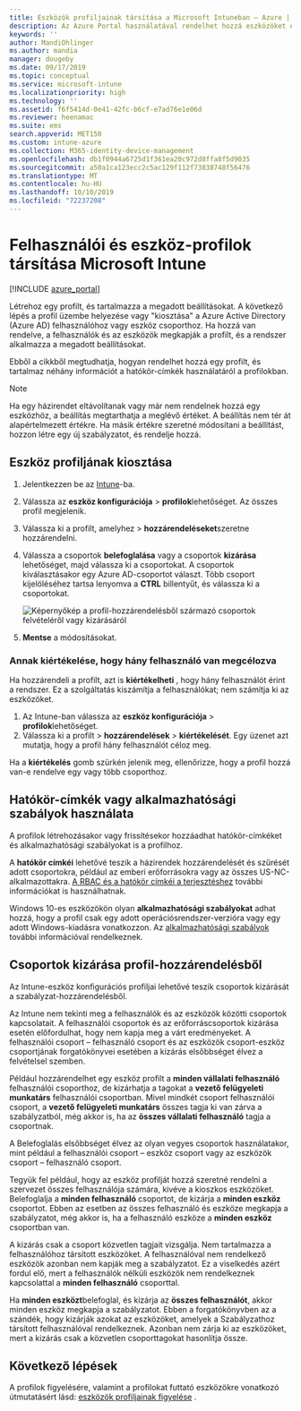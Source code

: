 ```yaml
---
title: Eszközök profiljainak társítása a Microsoft Intuneban – Azure | Microsoft Docs
description: Az Azure Portal használatával rendelhet hozzá eszközöket és házirendeket a felhasználókhoz és az eszközökhöz. Megtudhatja, hogyan zárhat ki csoportokat Microsoft Intune-beli profil-hozzárendelésből.
keywords: ''
author: MandiOhlinger
ms.author: mandia
manager: dougeby
ms.date: 09/17/2019
ms.topic: conceptual
ms.service: microsoft-intune
ms.localizationpriority: high
ms.technology: ''
ms.assetid: f6f5414d-0e41-42fc-b6cf-e7ad76e1e06d
ms.reviewer: heenamac
ms.suite: ems
search.appverid: MET150
ms.custom: intune-azure
ms.collection: M365-identity-device-management
ms.openlocfilehash: db1f0944a6725d1f361ea20c972d8ffa8f5d9035
ms.sourcegitcommit: a50a1ca123ecc2c5ac129f112f73838748f56476
ms.translationtype: MT
ms.contentlocale: hu-HU
ms.lasthandoff: 10/10/2019
ms.locfileid: "72237208"
---
```

# <a name="assign-user-and-device-profiles-in-microsoft-intune"></a>Felhasználói és eszköz-profilok társítása Microsoft Intune

[!INCLUDE [azure_portal](../includes/azure_portal.md)]

Létrehoz egy profilt, és tartalmazza a megadott beállításokat. A következő lépés a profil üzembe helyezése vagy "kiosztása" a Azure Active Directory (Azure AD) felhasználóhoz vagy eszköz csoporthoz. Ha hozzá van rendelve, a felhasználók és az eszközök megkapják a profilt, és a rendszer alkalmazza a megadott beállításokat.

Ebből a cikkből megtudhatja, hogyan rendelhet hozzá egy profilt, és tartalmaz néhány információt a hatókör-címkék használatáról a profilokban.

> [!NOTE]  
> Ha egy házirendet eltávolítanak vagy már nem rendelnek hozzá egy eszközhöz, a beállítás megtarthatja a meglévő értéket. A beállítás nem tér át alapértelmezett értékre. Ha másik értékre szeretné módosítani a beállítást, hozzon létre egy új szabályzatot, és rendelje hozzá.

## <a name="assign-a-device-profile"></a>Eszköz profiljának kiosztása

1. Jelentkezzen be az [Intune](https://go.microsoft.com/fwlink/?linkid=2090973)-ba.
2. Válassza az **eszköz konfigurációja** > **profilok**lehetőséget. Az összes profil megjelenik.
3. Válassza ki a profilt, amelyhez > **hozzárendeléseket**szeretne hozzárendelni.
4. Válassza a csoportok **belefoglalása** vagy a csoportok **kizárása** lehetőséget, majd válassza ki a csoportokat. A csoportok kiválasztásakor egy Azure AD-csoportot választ. Több csoport kijelöléséhez tartsa lenyomva a **CTRL** billentyűt, és válassza ki a csoportokat.

    ![Képernyőkép a profil-hozzárendelésből származó csoportok felvételéről vagy kizárásáról](./media/device-profile-assign/group-include-exclude.png)

5. **Mentse** a módosításokat.

### <a name="evaluate-how-many-users-are-targeted"></a>Annak kiértékelése, hogy hány felhasználó van megcélozva

Ha hozzárendeli a profilt, azt is **kiértékelheti** , hogy hány felhasználót érint a rendszer. Ez a szolgáltatás kiszámítja a felhasználókat; nem számítja ki az eszközöket.

1. Az Intune-ban válassza az **eszköz konfigurációja** > **profilok**lehetőséget.
2. Válassza ki a profilt > **hozzárendelések** > **kiértékelését**. Egy üzenet azt mutatja, hogy a profil hány felhasználót céloz meg.

Ha a **kiértékelés** gomb szürkén jelenik meg, ellenőrizze, hogy a profil hozzá van-e rendelve egy vagy több csoporthoz.

## <a name="use-scope-tags-or-applicability-rules"></a>Hatókör-címkék vagy alkalmazhatósági szabályok használata

A profilok létrehozásakor vagy frissítésekor hozzáadhat hatókör-címkéket és alkalmazhatósági szabályokat is a profilhoz.

A **hatókör címkéi** lehetővé teszik a házirendek hozzárendelését és szűrését adott csoportokra, például az emberi erőforrásokra vagy az összes US-NC-alkalmazottakra. [A RBAC és a hatókör címkéi a terjesztéshez](../fundamentals/scope-tags.md) további információkat is használhatnak.

Windows 10-es eszközökön olyan **alkalmazhatósági szabályokat** adhat hozzá, hogy a profil csak egy adott operációsrendszer-verzióra vagy egy adott Windows-kiadásra vonatkozzon. Az [alkalmazhatósági szabályok](device-profile-create.md#applicability-rules) további információval rendelkeznek.

## <a name="exclude-groups-from-a-profile-assignment"></a>Csoportok kizárása profil-hozzárendelésből

Az Intune-eszköz konfigurációs profiljai lehetővé teszik csoportok kizárását a szabályzat-hozzárendelésből.

Az Intune nem tekinti meg a felhasználók és az eszközök közötti csoportok kapcsolatait. A felhasználói csoportok és az erőforráscsoportok kizárása esetén előfordulhat, hogy nem kapja meg a várt eredményeket. A felhasználói csoport – felhasználó csoport és az eszközök csoport-eszköz csoportjának forgatókönyvei esetében a kizárás elsőbbséget élvez a felvételsel szemben.

Például hozzárendelhet egy eszköz profilt a **minden vállalati felhasználó** felhasználói csoporthoz, de kizárhatja a tagokat a **vezető felügyeleti munkatárs** felhasználói csoportban. Mivel mindkét csoport felhasználói csoport, a **vezető felügyeleti munkatárs** összes tagja ki van zárva a szabályzatból, még akkor is, ha az **összes vállalati felhasználó** tagja a csoportnak.

A Belefoglalás elsőbbséget élvez az olyan vegyes csoportok használatakor, mint például a felhasználói csoport – eszköz csoport vagy az eszközök csoport – felhasználó csoport.

Tegyük fel például, hogy az eszköz profilját hozzá szeretné rendelni a szervezet összes felhasználója számára, kivéve a kioszkos eszközöket. Belefoglalja a **minden felhasználó** csoportot, de kizárja a **minden eszköz** csoportot. Ebben az esetben az összes felhasználó és eszköze megkapja a szabályzatot, még akkor is, ha a felhasználó eszköze a **minden eszköz** csoportban van.

A kizárás csak a csoport közvetlen tagjait vizsgálja. Nem tartalmazza a felhasználóhoz társított eszközöket. A felhasználóval nem rendelkező eszközök azonban nem kapják meg a szabályzatot. Ez a viselkedés azért fordul elő, mert a felhasználók nélküli eszközök nem rendelkeznek kapcsolattal a **minden felhasználó** csoporttal.

Ha **minden eszközt**belefoglal, és kizárja az **összes felhasználót**, akkor minden eszköz megkapja a szabályzatot. Ebben a forgatókönyvben az a szándék, hogy kizárják azokat az eszközöket, amelyek a Szabályzathoz társított felhasználóval rendelkeznek. Azonban nem zárja ki az eszközöket, mert a kizárás csak a közvetlen csoporttagokat hasonlítja össze.

## <a name="next-steps"></a>Következő lépések

A profilok figyelésére, valamint a profilokat futtató eszközökre vonatkozó útmutatásért lásd: [eszközök profiljainak figyelése](device-profile-monitor.md) .
